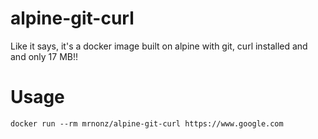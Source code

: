 # alpine-git-curl
Like it says, it's a docker image built on alpine with git, curl installed and and only 17 MB!!

# Usage
`docker run --rm mrnonz/alpine-git-curl https://www.google.com`
